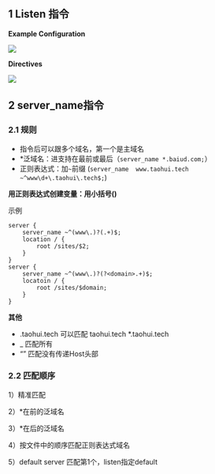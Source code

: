 ## 1 Listen 指令

**Example Configuration**

![](https://gitee.com/clay-wangzhi/blogImg/raw/master/blogImg/image-20200317093603705.png)

**Directives**

![](https://gitee.com/clay-wangzhi/blogImg/raw/master/blogImg/image-20200317093633095.png)

## 2 server_name指令

### 2.1 规则

* 指令后可以跟多个域名，第一个是主域名
* *泛域名：进支持在最前或最后（`server_name *.baiud.com;`）
* 正则表达式：加`~`前缀 (`server_name  www.taohui.tech ~^www\d+\.taohui\.tech$;`)

**用正则表达式创建变量：用小括号()**

示例

```nginx
server {
    server_name ~^(www\.)?(.+)$;
    location / {
        root /sites/$2;
    }
}
server {
    server_name ~^(www\.)?(?<domain>.+)$;
    locatoin / {
        root /sites/$domain;
    }
}
```

**其他**

* .taohui.tech 可以匹配 taohui.tech *.taohui.tech
* _ 匹配所有
* “” 匹配没有传递Host头部

### 2.2 匹配顺序

1）精准匹配

2）*在前的泛域名

3）*在后的泛域名

4）按文件中的顺序匹配正则表达式域名

5）default server 匹配第1个，listen指定default